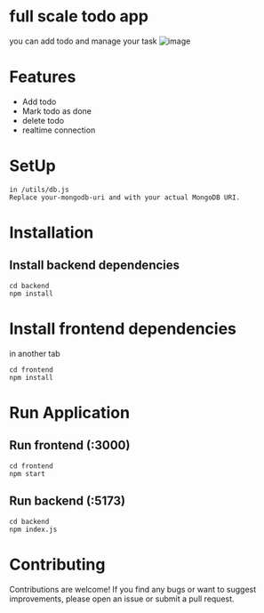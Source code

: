 # full scale todo app
you can add todo and manage your task
![image](https://github.com/Divyanshu-Bhandari/full-scale-todo-app/assets/145904310/85b8847a-02ed-4f29-9919-bf48148b0c3b)

# Features

- Add todo
- Mark todo as done
- delete todo
- realtime connection

# SetUp

```
in /utils/db.js 
Replace your-mongodb-uri and with your actual MongoDB URI.
```

# Installation
## Install backend dependencies
```
cd backend
npm install
```

# Install frontend dependencies
in another tab
```
cd frontend
npm install
```
# Run Application
## Run frontend (:3000)
```
cd frontend
npm start
```
##  Run backend (:5173)
```
cd backend
npm index.js
```

# Contributing
Contributions are welcome! If you find any bugs or want to suggest improvements, please open an issue or submit a pull request.
